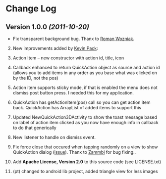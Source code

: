 Change Log
===============================================================================

Version 1.0.0 *(2011-10-20)*
----------------------------

* Fix transparent background bug. Thanx to [Roman Wozniak](roman.wozniak@gmail.com).
2. New improvements added by [Kevin Pack](kevinpeck@gmail.com):
  3. Action Item – new constructor with action id, title, icon
  4. Callback enhanced to return QuickAction object as source and action id (allows you to add items in any order as you base what was clicked on by the ID, not the pos)
  5. Action item supports sticky mode, if that is enabled the menu does not dismiss post button press. I needed this for my application.
  6. QuickAction has getActionItem(pos) call so you can get action item back. QuickAction has ArrayList of added items to support this
  7. Updated NewQuickAction3DActivity to show the toast message based on label of action item clicked as you now have enough info in callback to do that generically
3. New listener to handle on dismiss event.
4. Fix force close that occured when tapping randomly on a view to show QuickAction dialog ([issue](https://github.com/lorensiuswlt/NewQuickAction3D/issues/2)). Thanx to [Zammbi](zammbi@gmail.com) for bug fixing..
5. Add __Apache License, Version 2.0__ to this source code (see LICENSE.txt)

6. (pt) changed to android lib project,  added triangle view for less images